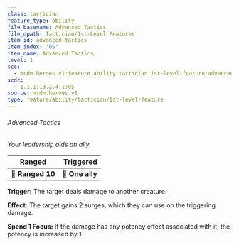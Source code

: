 ```yaml
---
class: tactician
feature_type: ability
file_basename: Advanced Tactics
file_dpath: Tactician/1st-Level Features
item_id: advanced-tactics
item_index: '05'
item_name: Advanced Tactics
level: 1
scc:
  - mcdm.heroes.v1:feature.ability.tactician.1st-level-feature:advanced-tactics
scdc:
  - 1.1.1:13.2.4.1:05
source: mcdm.heroes.v1
type: feature/ability/tactician/1st-level-feature
---
```


###### Advanced Tactics

*Your leadership aids an ally.*

| **Ranged**       |   **Triggered** |
| ---------------- | --------------: |
| **📏 Ranged 10** | **🎯 One ally** |

**Trigger:** The target deals damage to another creature.

**Effect:** The target gains 2 surges, which they can use on the triggering damage.

**Spend 1 Focus:** If the damage has any potency effect associated with it, the potency is increased by 1.
